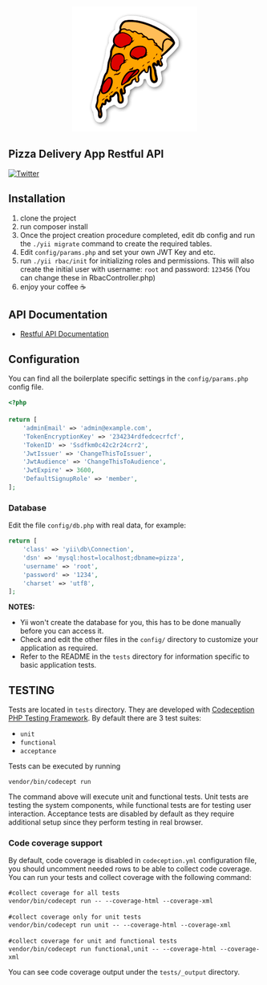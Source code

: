 <p align="center">
        <img src="pizza.png" width="250" alt="Pizza Delivery App Backend" />
</p>


## Pizza Delivery App Restful API

[![Twitter](https://img.shields.io/twitter/follow/alimmirzaee.svg?style=social&label=Follow)](https://twitter.com/intent/follow?screen_name=alimmirzaee)

## Installation

1. clone the project
2. run composer install
3. Once the project creation procedure completed, edit db config and run the `./yii migrate` command to create the required tables.
4. Edit `config/params.php` and set your own JWT Key and etc. 
5. run `./yii rbac/init` for initializing roles and permissions. This will also create the initial user with username: `root` and password: `123456` (You can change these in RbacController.php)
6. enjoy your coffee ☕

## API Documentation

- <a href="https://documenter.getpostman.com/view/1900475/T17M767u?version=latest">Restful API Documentation</a>

## Configuration

You can find all the boilerplate specific settings in the `config/params.php` config file.

```php
<?php

return [
    'adminEmail' => 'admin@example.com',
    'TokenEncryptionKey' => '234234rdfedcecrfcf',
    'TokenID' => 'Ssdfkm0c42c2r24crr2',
    'JwtIssuer' => 'ChangeThisToIssuer',
    'JwtAudience' => 'ChangeThisToAudience',
    'JwtExpire' => 3600,
    'DefaultSignupRole' => 'member',
];

```

### Database

Edit the file `config/db.php` with real data, for example:

```php
return [
    'class' => 'yii\db\Connection',
    'dsn' => 'mysql:host=localhost;dbname=pizza',
    'username' => 'root',
    'password' => '1234',
    'charset' => 'utf8',
];
```

**NOTES:**
- Yii won't create the database for you, this has to be done manually before you can access it.
- Check and edit the other files in the `config/` directory to customize your application as required.
- Refer to the README in the `tests` directory for information specific to basic application tests.


TESTING
-------

Tests are located in `tests` directory. They are developed with [Codeception PHP Testing Framework](http://codeception.com/).
By default there are 3 test suites:

- `unit`
- `functional`
- `acceptance`

Tests can be executed by running

```
vendor/bin/codecept run
```

The command above will execute unit and functional tests. Unit tests are testing the system components, while functional
tests are for testing user interaction. Acceptance tests are disabled by default as they require additional setup since
they perform testing in real browser. 


### Code coverage support

By default, code coverage is disabled in `codeception.yml` configuration file, you should uncomment needed rows to be able
to collect code coverage. You can run your tests and collect coverage with the following command:

```
#collect coverage for all tests
vendor/bin/codecept run -- --coverage-html --coverage-xml

#collect coverage only for unit tests
vendor/bin/codecept run unit -- --coverage-html --coverage-xml

#collect coverage for unit and functional tests
vendor/bin/codecept run functional,unit -- --coverage-html --coverage-xml
```

You can see code coverage output under the `tests/_output` directory.
